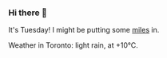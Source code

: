 ### Hi there :wave:

It's Tuesday! I might be putting some [miles](https://www.strava.com/athletes/889963) in.

Weather in Toronto: light rain, at +10°C.
